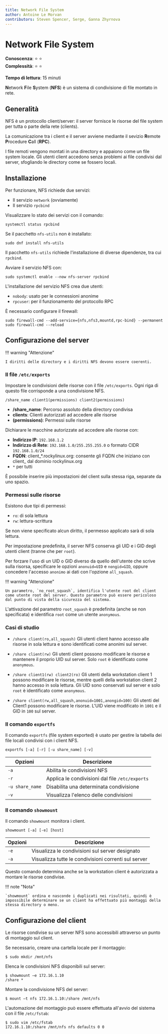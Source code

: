 ```yaml
---
title: Network File System
author: Antoine Le Morvan
contributors: Steven Spencer, Serge, Ganna Zhyrnova
---
```


# Network File System

**Conoscenza**: :star: :star:  
**Complessità**: :star: :star:

**Tempo di lettura**: 15 minuti

**N**etwork **F**ile **S**ystem (**NFS**) è un sistema di condivisione di file montato in rete.

## Generalità

NFS è un protocollo client/server: il server fornisce le risorse del file system per tutta o parte della rete (clients).

La comunicazione tra i client e il server avviene mediante il sevizio  **R**emote **P**rocedure **C**all (**RPC**).

I file remoti vengono montati in una directory e appaiono come un file system locale. Gli utenti client accedono senza problemi ai file condivisi dal server, sfogliando le directory come se fossero locali.

## Installazione

Per funzionare, NFS richiede due servizi:

* Il servizio `network` (ovviamente)
* Il servizio `rpcbind`

Visualizzare lo stato dei servizi con il comando:

```
systemctl status rpcbind
```

Se il pacchetto `nfs-utils` non è installato:

```
sudo dnf install nfs-utils
```

Il pacchetto `nfs-utils` richiede l'installazione di diverse dipendenze, tra cui `rpcbind`.

Avviare il servizio NFS con:

```
sudo systemctl enable --now nfs-server rpcbind
```

L'installazione del servizio NFS crea due utenti:

* `nobody`: usato per le connessioni anonime
* `rpcuser`: per il funzionamento del protocollo RPC

È necessario configurare il firewall:

```
sudo firewall-cmd --add-service={nfs,nfs3,mountd,rpc-bind} --permanent 
sudo firewall-cmd --reload
```

## Configurazione del server

!!! warning "Attenzione"

    I diritti delle directory e i diritti NFS devono essere coerenti.

### Il file `/etc/exports`

Impostare le condivisioni delle risorse con il file `/etc/exports`. Ogni riga di questo file corrisponde a una condivisione NFS.

```
/share_name client1(permissions) client2(permissions)
```

* **/share_name**: Percorso assoluto della directory condivisa
* **clients**: Clienti autorizzati ad accedere alle risorse
* **(permissions)**: Permessi sulle risorse

Dichiarare le macchine autorizzate ad accedere alle risorse con:

* **Indirizzo IP**: `192.168.1.2`
* **Indirizzo di Rete**: `192.168.1.0/255.255.255.0` o formato CIDR `192.168.1.0/24`
* **FQDN**: client_*.rockylinux.org: consente gli FQDN che iniziano con client_ dal dominio rockylinux.org
* `*` per tutti

È possibile inserire più impostazioni del client sulla stessa riga, separate da uno spazio.

### Permessi sulle risorse

Esistono due tipi di permessi:

* `ro`: di sola lettura
* `rw`: lettura-scrittura

Se non viene specificato alcun diritto, il permesso applicato sarà di sola lettura.

Per impostazione predefinita, il server NFS conserva gli UID e i GID degli utenti client (tranne che per `root`).

Per forzare l'uso di un UID o GID diverso da quello dell'utente che scrive sulla risorsa, specificare le opzioni `anonuid=UID` e `nongid=GID`, oppure concedere l'accesso `anonimo` ai dati con l'opzione `all_squash`.

!!! warning "Attenzione" 

    Un parametro, `no_root_squash`, identifica l'utente root del client come utente root del server. Questo parametro può essere pericoloso dal punto di vista della sicurezza del sistema.

L'attivazione del parametro `root_squash` è predefinita (anche se non specificata) e identifica `root` come un utente `anonymous`.

### Casi di studio

* `/share client(ro,all_squash)` Gli utenti client hanno accesso alle risorse in sola lettura e sono identificati come anonimi sul server.

* `/share client(rw)` Gli utenti client possono modificare le risorse e mantenere il proprio UID sul server. Solo `root` è identificato come `anonymous`.

* `/share client1(rw) client2(ro)` Gli utenti della workstation client 1 possono modificare le risorse, mentre quelli della workstation client 2 hanno accesso in sola lettura. Gli UID sono conservati sul server e solo `root` è identificato come `anonymous`.

* `/share client(rw,all_squash,anonuid=1001,anongid=100)` Gli utenti del Client1 possono modificare le risorse. L'UID viene modificato in `1001` e il GID in `100` sul server.

### Il comando `exportfs`

Il comando `exportfs` (file system exported) è usato per gestire la tabella dei file locali condivisi con i client NFS.

```
exportfs [-a] [-r] [-u share_name] [-v]
```

| Opzioni         | Descrizione                                     |
| --------------- | ----------------------------------------------- |
| `-a`            | Abilita le condivisioni NFS                     |
| `-r`            | Applica le condivisioni dal file `/etc/exports` |
| `-u share_name` | Disabilita una determinata condivisione         |
| `-v`            | Visualizza l'elenco delle condivisioni          |

### Il comando `showmount`

Il comando `showmount` monitora i client.

```
showmount [-a] [-e] [host]
```

| Opzioni | Descrizione                                          |
| ------- | ---------------------------------------------------- |
| `-e`    | Visualizza le condivisioni sul server designato      |
| `-a`    | Visualizza tutte le condivisioni correnti sul server |

Questo comando determina anche se la workstation client è autorizzata a montare le risorse condivise.

!!! note "Nota"

    `showmount` ordina e nasconde i duplicati nei risultati, quindi è impossibile determinare se un client ha effettuato più montaggi della stessa directory o meno.

## Configurazione del client

Le risorse condivise su un server NFS sono accessibili attraverso un punto di montaggio sul client.

Se necessario, creare una cartella locale per il montaggio:

```
$ sudo mkdir /mnt/nfs
```

Elenca le condivisioni NFS disponibili sul server:

```
$ showmount –e 172.16.1.10
/share *
```

Montare la condivisione NFS del server:

```
$ mount –t nfs 172.16.1.10:/share /mnt/nfs
```

L'automazione del montaggio può essere effettuata all'avvio del sistema con il file `/etc/fstab`:

```
$ sudo vim /etc/fstab
172.16.1.10:/share /mnt/nfs nfs defaults 0 0
```
